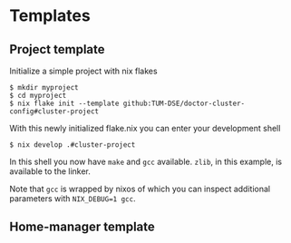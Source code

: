 # Templates

## Project template

Initialize a simple project with nix flakes

```
$ mkdir myproject
$ cd myproject
$ nix flake init --template github:TUM-DSE/doctor-cluster-config#cluster-project
```

With this newly initialized flake.nix you can enter your development shell

```
$ nix develop .#cluster-project
```

In this shell you now have `make` and `gcc` available. `zlib`, in this example, is available to the linker.

Note that `gcc` is wrapped by nixos of which you can inspect additional parameters with `NIX_DEBUG=1 gcc`.


## Home-manager template
